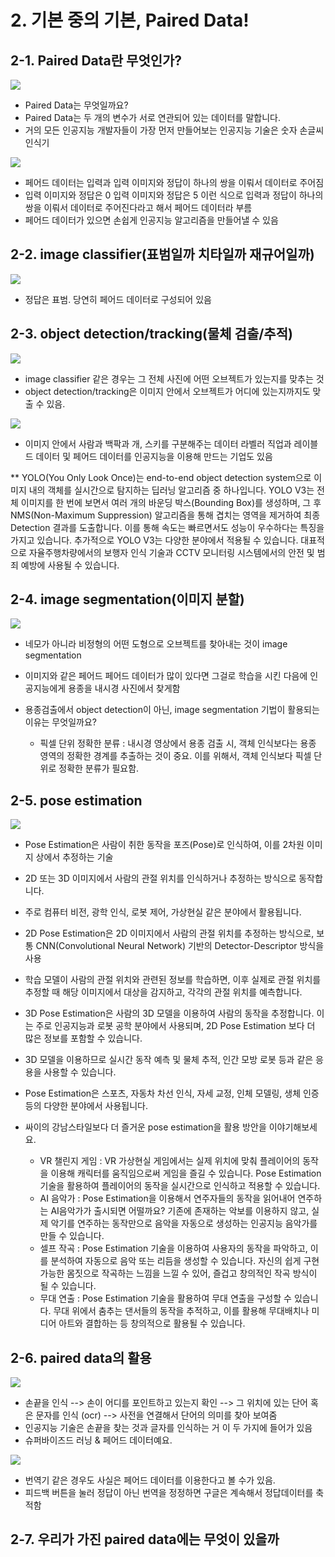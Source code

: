 # 2. 기본 중의 기본, Paired Data!  

## 2-1. Paired Data란 무엇인가?

![](./img/songeulssi_01.png)

- Paired Data는 무엇일까요?
- Paired Data는 두 개의 변수가 서로 연관되어 있는 데이터를 말합니다.
- 거의 모든 인공지능 개발자들이 가장 먼저 만들어보는 인공지능 기술은 숫자 손글씨 인식기

![](./img/songeulssi_02.png)  

- 페어드 데이터는 입력과 입력 이미지와 정답이 하나의 쌍을 이뤄서 데이터로 주어짐  
- 입력 이미지와 정답은 0 입력 이미지와 정답은 5 이런 식으로 입력과 정답이 하나의 쌍을 이뤄서 데이터로 주어진다라고 해서 
  페어드 데이터라 부름
- 페어드 데이터가 있으면 손쉽게 인공지능 알고리즘을 만들어낼 수 있음  

## 2-2. image classifier(표범일까 치타일까 재규어일까) 

![](./img/jaguar_01.png)  

- 정답은 표범. 당연히 페어드 데이터로 구성되어 있음

## 2-3. object detection/tracking(물체 검출/추적)  

![](./img/yoloV3.png)  

- image classifier 같은 경우는 그 전체 사진에 어떤 오브젝트가 있는지를 맞추는 것  
- object detection/tracking은 이미지 안에서 오브젝트가 어디에 있는지까지도 맞출 수 있음.  

![](./img/yoloV3_02.png)  
- 이미지 안에서 사람과 백팍과 개, 스키를 구분해주는 데이터 라벨러 직업과 레이블드 데이터 및 페어드 데이터를 인공지능을 이용해 만드는 기업도 있음

** YOLO(You Only Look Once)는 end-to-end object detection system으로 이미지 내의 객체를 실시간으로 탐지하는 딥러닝 알고리즘 중 하나입니다.
YOLO V3는 전체 이미지를 한 번에 보면서 여러 개의 바운딩 박스(Bounding Box)를 생성하며, 그 후 NMS(Non-Maximum Suppression) 알고리즘을 통해 겹치는 영역을 제거하여 최종 Detection 결과를 도출합니다. 
이를 통해 속도는 빠르면서도 성능이 우수하다는 특징을 가지고 있습니다. 추가적으로 YOLO V3는 다양한 분야에서 적용될 수 있습니다. 
대표적으로 자율주행차량에서의 보행자 인식 기술과 CCTV 모니터링 시스템에서의 안전 및 범죄 예방에 사용될 수 있습니다.  

## 2-4. image segmentation(이미지 분할)

![](./img/is_01.png)  

- 네모가 아니라 비정형의 어떤 도형으로 오브젝트를 찾아내는 것이 image segmentation
- 이미지와 같은 페어드 페어드 데이터가 많이 있다면 그걸로 학습을 시킨 다음에 인공지능에게 용종을 내시경 사진에서 찾게함

- 용종검출에서 object detection이 아닌, image segmentation 기법이 활용되는 이유는 무엇일까요?  
  - 픽셀 단위 정확한 분류 : 내시경 영상에서 용종 검출 시, 객체 인식보다는 용종 영역의 정확한 경계를 추출하는 것이 중요. 이를 위해서, 객체 인식보다 픽셀 단위로 정확한 분류가 필요함.

## 2-5. pose estimation  

![](./img/pose_01.png)
- Pose Estimation은 사람이 취한 동작을 포즈(Pose)로 인식하여, 이를 2차원 이미지 상에서 추정하는 기술  
- 2D 또는 3D 이미지에서 사람의 관절 위치를 인식하거나 추정하는 방식으로 동작합니다.  
- 주로 컴퓨터 비전, 광학 인식, 로봇 제어, 가상현실 같은 분야에서 활용됩니다.  
- 2D Pose Estimation은 2D 이미지에서 사람의 관절 위치를 추정하는 방식으로, 보통 CNN(Convolutional Neural Network) 기반의 Detector-Descriptor 방식을 사용  
- 학습 모델이 사람의 관절 위치와 관련된 정보를 학습하면, 이후 실제로 관절 위치를 추정할 때 해당 이미지에서 대상을 감지하고, 각각의 관절 위치를 예측합니다.  
- 3D Pose Estimation은 사람의 3D 모델을 이용하여 사람의 동작을 추정합니다. 이는 주로 인공지능과 로봇 공학 분야에서 사용되며, 2D Pose Estimation 보다 더 많은 정보를 포함할 수 있습니다.  
- 3D 모델을 이용하므로 실시간 동작 예측 및 물체 추적, 인간 모방 로봇 등과 같은 응용을 사용할 수 있습니다.   
- Pose Estimation은 스포츠, 자동차 차선 인식, 자세 교정, 인체 모델링, 생체 인증 등의 다양한 분야에서 사용됩니다.

- 싸이의 강남스타일보다 더 즐거운 pose estimation을 활용 방안을 이야기해보세요.
  - VR 챌린지 게임 : VR 가상현실 게임에서는 실제 위치에 맞춰 플레이어의 동작을 이용해 캐릭터를 움직임으로써 게임을 즐길 수 있습니다. Pose Estimation 기술을 활용하여 플레이어의 동작을 실시간으로 인식하고 적용할 수 있습니다.
  - AI 음악가 : Pose Estimation을 이용해서 연주자들의 동작을 읽어내어 연주하는 AI음악가가 출시되면 어떨까요? 기존에 존재하는 악보를 이용하지 않고, 실제 악기를 연주하는 동작만으로 음악을 자동으로 생성하는 인공지능 음악가를 만들 수 있습니다.
  - 셀프 작곡 : Pose Estimation 기술을 이용하여 사용자의 동작을 파악하고, 이를 분석하여 자동으로 음악 또는 리듬을 생성할 수 있습니다. 자신의 쉽게 구현 가능한 몸짓으로 작곡하는 느낌을 느낄 수 있어, 즐겁고 창의적인 작곡 방식이 될 수 있습니다.
  - 무대 연출 : Pose Estimation 기술을 활용하여 무대 연출을 구성할 수 있습니다. 무대 위에서 춤추는 댄서들의 동작을 추적하고, 이를 활용해 무대배치나 미디어 아트와 결합하는 등 창의적으로 활용될 수 있습니다.

## 2-6. paired data의 활용  

![](./img/son_01.png)  

- 손끝을 인식 --> 손이 어디를 포인트하고 있는지 확인 --> 그 위치에 있는 단어 혹은 문자를 인식 (ocr) --> 사전을 연결해서 단어의 의미를 찾아 보여줌  
- 인공지능 기술은 손끝을 찾는 것과 글자를 인식하는 거 이 두 가지에 들어가 있음 
-  슈퍼바이즈드 러닝 & 페어드 데이터예요. 

![](./img/son_02.png)  

- 번역기 같은 경우도 사실은 페어드 데이터를 이용한다고 볼 수가 있음.  
- 피드백 버튼을 눌러 정답이 아닌 번역을 정정하면 구글은 계속해서 정답데이터를 축적함

## 2-7. 우리가 가진 paired data에는 무엇이 있을까  

